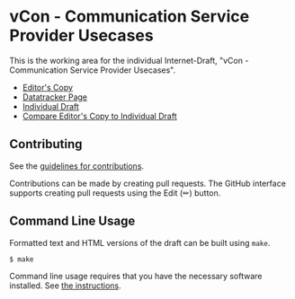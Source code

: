 # vCon - Communication Service Provider Usecases

This is the working area for the individual Internet-Draft, "vCon - Communication Service Provider Usecases".

* [Editor's Copy](https://meanoldtreelv.github.io/draft-launius-vcon-communicationserviceprovider-usecases/#go.draft-launius-vcon-communicationserviceprovider-usecases.html)
* [Datatracker Page](https://datatracker.ietf.org/doc/draft-launius-vcon-communicationserviceprovider-usecases)
* [Individual Draft](https://datatracker.ietf.org/doc/html/draft-launius-vcon-communicationserviceprovider-usecases)
* [Compare Editor's Copy to Individual Draft](https://meanoldtreelv.github.io/draft-launius-vcon-communicationserviceprovider-usecases/#go.draft-launius-vcon-communicationserviceprovider-usecases.diff)


## Contributing

See the
[guidelines for contributions](https://github.com/meanoldtreelv/draft-launius-vcon-communicationserviceprovider-usecases/blob/main/CONTRIBUTING.md).

Contributions can be made by creating pull requests.
The GitHub interface supports creating pull requests using the Edit (✏) button.


## Command Line Usage

Formatted text and HTML versions of the draft can be built using `make`.

```sh
$ make
```

Command line usage requires that you have the necessary software installed.  See
[the instructions](https://github.com/martinthomson/i-d-template/blob/main/doc/SETUP.md).

